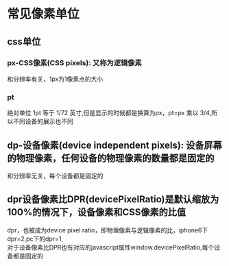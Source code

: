 # 常见像素单位
## css单位
### px-CSS像素(CSS pixels): 又称为逻辑像素
和分辨率有关，1px为1像素点的大小
### pt
绝对单位 1pt 等于 1/72 英寸,但是显示的时候都是换算为px，pt=px 乘以 3/4,所以不同设备的展示也不同
## dp-设备像素(device independent pixels): 设备屏幕的物理像素，任何设备的物理像素的数量都是固定的
和分辨率无关，每个设备都是固定的
## dpr设备像素比DPR(devicePixelRatio)是默认缩放为100%的情况下，设备像素和CSS像素的比值
dpr，也被成为device pixel ratio，即物理像素与逻辑像素的比，iphone6下dpr=2,pc下的dpr=1,
<br>
对于设备像素比DPR也有对应的javascript属性window.devicePixelRatio,每个设备都是固定的

